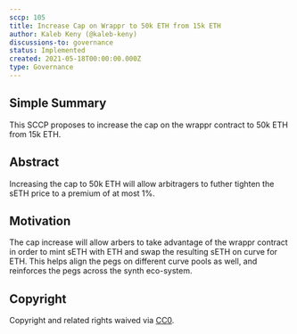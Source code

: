 ```yaml
---
sccp: 105
title: Increase Cap on Wrappr to 50k ETH from 15k ETH
author: Kaleb Keny (@kaleb-keny)
discussions-to: governance
status: Implemented
created: 2021-05-18T00:00:00.000Z
type: Governance
---
```


<!--You can leave these HTML comments in your merged SCCP and delete the visible duplicate text guides, they will not appear and may be helpful to refer to if you edit it again. This is the suggested template for new SCCPs. Note that an SCCP number will be assigned by an editor. When opening a pull request to submit your SCCP, please use an abbreviated title in the filename, `sccp-draft_title_abbrev.md`. The title should be 44 characters or less.-->

## Simple Summary

<!--"If you can't explain it simply, you don't understand it well enough." Provide a simplified and layman-accessible explanation of the SCCP.-->

This SCCP proposes to increase the cap on the wrappr contract to 50k ETH from 15k ETH.

## Abstract

<!--A short (~200 word) description of the variable change proposed.-->

Increasing the cap to 50k ETH will allow arbitragers to futher tighten the sETH price to a premium of at most 1%.

## Motivation

<!--The motivation is critical for SCCPs that want to update variables within Synthetix. It should clearly explain why the existing variable is not incentive aligned. SCCP submissions without sufficient motivation may be rejected outright.-->

The cap increase will allow arbers to take advantage of the wrappr contract in order to mint sETH with ETH and swap the resulting sETH on curve for ETH. This helps align the pegs on different curve pools as well, and reinforces the pegs across the synth eco-system.

## Copyright

Copyright and related rights waived via [CC0](https://creativecommons.org/publicdomain/zero/1.0/).
